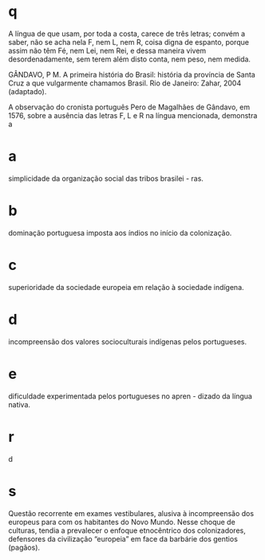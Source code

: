 # q
A língua de que usam, por toda a costa, carece de três letras; convém a saber, não se acha nela F, nem L, nem R, coisa digna de espanto, porque assim não têm Fé, nem Lei, nem Rei, e dessa maneira vivem desordenadamente, sem terem além disto conta, nem peso, nem medida.

GÂNDAVO, P M. A primeira história do Brasil: história da província de Santa Cruz a que vulgarmente chamamos Brasil. Rio de Janeiro: Zahar, 2004 (adaptado).

A observação do cronista português Pero de Magalhães de Gândavo, em 1576, sobre a ausência das letras F, L e R na língua mencionada, demonstra a

# a
simplicidade da organização social das tribos brasilei - ras.

# b
dominação portuguesa imposta aos índios no início da colonização.

# c
superioridade da sociedade europeia em relação à sociedade indígena.

# d
incompreensão dos valores socioculturais indígenas pelos portugueses.

# e
dificuldade experimentada pelos portugueses no apren - dizado da língua nativa.

# r
d

# s
Questão recorrente em exames vestibulares, alusiva à incompreensão dos europeus para com os habitantes do Novo Mundo. Nesse choque de culturas, tendia a prevalecer o enfoque etnocêntrico dos colonizadores, defensores da civilização “europeia” em face da barbárie dos gentios (pagãos).
